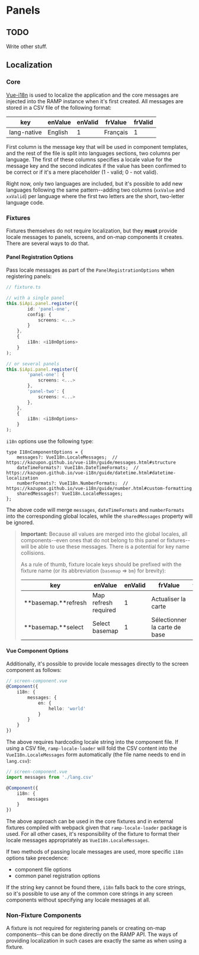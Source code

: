 # Panels

## TODO

Write other stuff.

## Localization

### Core

[Vue-i18n](https://kazupon.github.io/vue-i18n/) is used to localize the application and the core messages are injected into the RAMP instance when it's first created. All messages are stored in a CSV file of the following format:

| key         | enValue | enValid | frValue  | frValid |
| ----------- | ------- | ------- | -------- | ------- |
| lang-native | English | 1       | Français | 1       |

First column is the message key that will be used in component templates, and the rest of the file is split into languages sections, two columns per language. The first of these columns specifies a locale value for the message key and the second indicates if the value has been confirmed to be correct or if it's a mere placeholder (1 - valid; 0 - not valid).

Right now, only two languages are included, but it's possible to add new languages following the same pattern--adding two columns (`xxValue` and `xxValid`) per language where the first two letters are the short, two-letter language code.

### Fixtures

Fixtures themselves do not require localization, but they **must** provide locale messages to panels, screens, and on-map components it creates. There are several ways to do that.

#### Panel Registration Options

Pass locale messages as part of the `PanelRegistrationOptions` when registering panels:

```ts
// fixture.ts

// with a single panel
this.$iApi.panel.register({
        id: 'panel-one',
        config: {
            screens: <...>
        }
    },
    {
        i18n: <i18nOptions>
    }
);

// or several panels
this.$iApi.panel.register({
        'panel-one': {
            screens: <...>
        },
        'panel-two': {
            screens: <...>
        },
    },
    {
        i18n: <i18nOptions>
    }
);
```

`i18n` options use the following type:

```
type I18nComponentOptions = {
    messages?: VueI18n.LocaleMessages;  // https://kazupon.github.io/vue-i18n/guide/messages.html#structure
    dateTimeFormats?: VueI18n.DateTimeFormats;  // https://kazupon.github.io/vue-i18n/guide/datetime.html#datetime-localization
    numberFormats?: VueI18n.NumberFormats;  // https://kazupon.github.io/vue-i18n/guide/number.html#custom-formatting
    sharedMessages?: VueI18n.LocaleMessages;
};
```

The above code will merge `messages`, `dateTimeFormats` and `numberFormats` into the corresponding global locales, while the `sharedMessages` property will be ignored.

> **Important:**
> Because all values are merged into the global locales, all components--even ones that do not belong to this panel or fixtures--will be able to use these messages. There is a potential for key name collisions.
>
> As a rule of thumb, fixture locale keys should be prefixed with the fixture name (or its abbreviation (`basemap` => `bm`) for brevity):
>
> | key                 | enValue              | enValid | frValue                       | frValid |
> | ------------------- | -------------------- | ------- | ----------------------------- | ------- |
> | **basemap.**refresh | Map refresh required | 1       | Actualiser la carte           | 1       |
> | **basemap.**select  | Select basemap       | 1       | Sélectionner la carte de base | 1       |

#### Vue Component Options

Additionally, it's possible to provide locale messages directly to the screen component as follows:

```ts
// screen-component.vue
@Component({
    i18n: {
        messages: {
            en: {
                hello: 'world'
            }
        }
    }
})
```

The above requires hardcoding locale string into the component file. If using a CSV file, `ramp-locale-loader` will fold the CSV content into the `VueI18n.LocaleMessages` form automatically (the file name needs to end in `lang.csv`):

```ts
// screen-component.vue
import messages from './lang.csv'

@Component({
    i18n: {
        messages
    }
})
```

The above approach can be used in the core fixtures and in external fixtures compiled with webpack given that `ramp-locale-loader` package is used. For all other cases, it's responsibility of the fixture to format their locale messages appropriately as `VueI18n.LocaleMessages`.

If two methods of passing locale messages are used, more specific `i18n` options take precedence:

-   component file options
-   common panel registration options

If the string key cannot be found there, `i18n` falls back to the core strings, so it's possible to use any of the common core strings in any screen components without specifying any locale messages at all.

### Non-Fixture Components

A fixture is not required for registering panels or creating on-map components--this can be done directly on the RAMP API. The ways of providing localization in such cases are exactly the same as when using a fixture.
